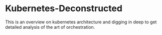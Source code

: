# Kubernetes-Deconstructed
This is an overview on kubernetes architecture and digging in deep to get detailed analysis of the art of orchestration.
